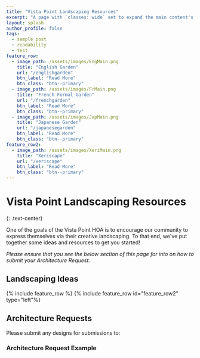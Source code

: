```yaml
---
title: "Vista Point Landscaping Resources"
excerpt: "A page with `classes: wide` set to expand the main content's width."
layout: splash
author_profile: false
tags: 
  - sample post
  - readability
  - test
feature_row:
  - image_path: /assets/images/EngMain.png
    title: "English Garden"
    url: "/englishgarden"
    btn_label: "Read More"
    btn_class: "btn--primary"
  - image_path: /assets/images/FrMain.png
    title: "French Formal Garden"
    url: "/frenchgarden"
    btn_label: "Read More"
    btn_class: "btn--primary"
  - image_path: /assets/images/JapMain.png
    title: "Japanese Garden"
    url: "/japanesegarden"
    btn_label: "Read More"
    btn_class: "btn--primary"
feature_row2:
  - image_path: /assets/images/XeriMain.png
    title: "Xeriscape"
    url: "/xeriscape"
    btn_label: "Read More"
    btn_class: "btn--primary"
---
```


# Vista Point Landscaping Resources
{: .text-center}

One of the goals of the Vista Point HOA is to encourage our community to express themselves via their creative landscaping. To that end, we've put together some ideas and resources to get you started!

_Please ensure that you see the below section of this page for into on how to submit your Architecture Request._

## Landscaping Ideas

{% include feature_row %}
{% include feature_row id="feature_row2" type="left"%}

## Architecture Requests

Please submit any designs for submissions to: 

### Architecture Request Example
